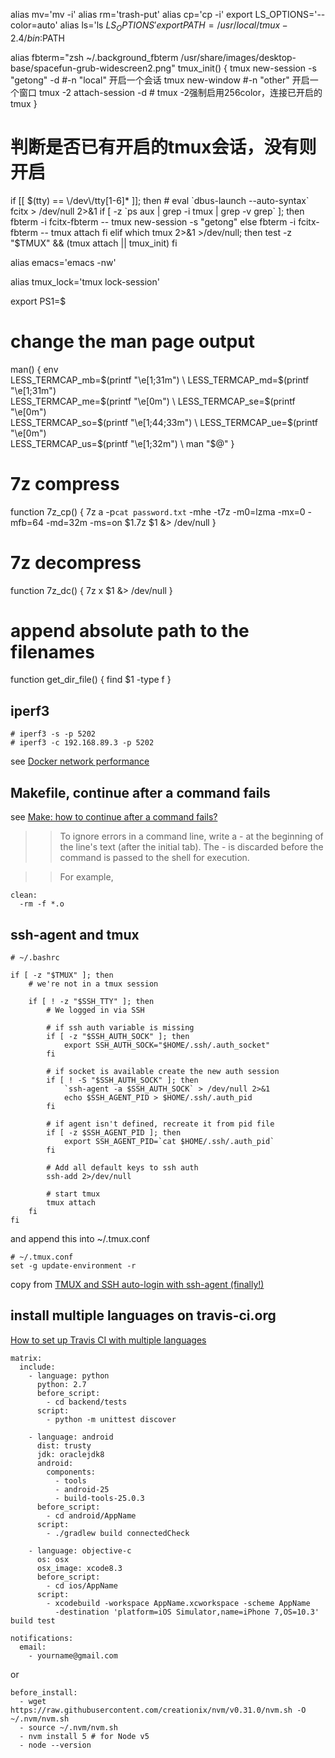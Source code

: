alias mv='mv -i'
alias rm='trash-put'
alias cp='cp -i'
export LS_OPTIONS='--color=auto'
alias ls='ls $LS_OPTIONS'
export PATH=/usr/local/tmux-2.4/bin:$PATH

alias fbterm="zsh ~/.background_fbterm /usr/share/images/desktop-base/spacefun-grub-widescreen2.png"
tmux_init()
{
    tmux new-session -s "getong" -d #-n "local"     开启一个会话
    tmux new-window #-n "other"           开启一个窗口
    tmux -2 attach-session -d           # tmux -2强制启用256color，连接已开启的tmux
}

# 判断是否已有开启的tmux会话，没有则开启
if [[ $(tty) == \/dev\/tty[1-6]* ]]; then
    # eval `dbus-launch --auto-syntax`
    fcitx > /dev/null 2>&1
    if [ -z `ps aux | grep -i tmux | grep -v grep` ]; then
        fbterm -i fcitx-fbterm -- tmux new-session -s "getong"
    else
        fbterm -i fcitx-fbterm -- tmux attach
    fi
elif which tmux 2>&1 >/dev/null; then
    test -z "$TMUX" && (tmux attach || tmux_init)
fi

alias emacs='emacs -nw'

alias tmux_lock='tmux lock-session'

export PS1=\$


# change the man page output
man() {
    env \
        LESS_TERMCAP_mb=$(printf "\e[1;31m") \
        LESS_TERMCAP_md=$(printf "\e[1;31m") \
        LESS_TERMCAP_me=$(printf "\e[0m") \
        LESS_TERMCAP_se=$(printf "\e[0m") \
        LESS_TERMCAP_so=$(printf "\e[1;44;33m") \
        LESS_TERMCAP_ue=$(printf "\e[0m") \
        LESS_TERMCAP_us=$(printf "\e[1;32m") \
            man "$@"
}

# 7z compress
function 7z_cp() {
	7z a -p`cat password.txt` -mhe -t7z -m0=lzma -mx=0 -mfb=64 -md=32m -ms=on $1.7z $1 &> /dev/null
}

# 7z decompress
function 7z_dc() {
	7z x $1 &> /dev/null
}


# append absolute path to the filenames
function get_dir_file() {
   find $1 -type f
}

## iperf3
```
# iperf3 -s -p 5202
# iperf3 -c 192.168.89.3 -p 5202
```
see [Docker network performance](https://jtway.co/docker-network-performance-b95bce32b4b9)

## Makefile, continue after a command fails
see [Make: how to continue after a command fails?](https://stackoverflow.com/questions/2670130/make-how-to-continue-after-a-command-fails)

>> To ignore errors in a command line, write a - at the beginning of the line's text (after the initial tab). The - is discarded before the command is passed to the shell for execution.

>> For example,
``` shell
clean:
  -rm -f *.o
```

## ssh-agent and tmux

``` shell
# ~/.bashrc

if [ -z "$TMUX" ]; then
    # we're not in a tmux session

    if [ ! -z "$SSH_TTY" ]; then
        # We logged in via SSH

        # if ssh auth variable is missing
        if [ -z "$SSH_AUTH_SOCK" ]; then
            export SSH_AUTH_SOCK="$HOME/.ssh/.auth_socket"
        fi

        # if socket is available create the new auth session
        if [ ! -S "$SSH_AUTH_SOCK" ]; then
            `ssh-agent -a $SSH_AUTH_SOCK` > /dev/null 2>&1
            echo $SSH_AGENT_PID > $HOME/.ssh/.auth_pid
        fi

        # if agent isn't defined, recreate it from pid file
        if [ -z $SSH_AGENT_PID ]; then
            export SSH_AGENT_PID=`cat $HOME/.ssh/.auth_pid`
        fi

        # Add all default keys to ssh auth
        ssh-add 2>/dev/null

        # start tmux
        tmux attach
    fi
fi
```
and append this into ~/.tmux.conf

``` shell
# ~/.tmux.conf
set -g update-environment -r
```
copy from [TMUX and SSH auto-login with ssh-agent (finally!)](https://development.robinwinslow.uk/2012/07/20/tmux-and-ssh-auto-login-with-ssh-agent-finally/)


## install multiple languages on travis-ci.org
[How to set up Travis CI with multiple languages](https://stackoverflow.com/questions/27644586/how-to-set-up-travis-ci-with-multiple-languages)
``` shell
matrix:
  include:
    - language: python
      python: 2.7
      before_script:
        - cd backend/tests
      script:
        - python -m unittest discover

    - language: android
      dist: trusty
      jdk: oraclejdk8
      android:
        components:
          - tools
          - android-25
          - build-tools-25.0.3
      before_script:
        - cd android/AppName
      script:
        - ./gradlew build connectedCheck

    - language: objective-c
      os: osx
      osx_image: xcode8.3
      before_script:
        - cd ios/AppName
      script:
        - xcodebuild -workspace AppName.xcworkspace -scheme AppName
          -destination 'platform=iOS Simulator,name=iPhone 7,OS=10.3' build test

notifications:
  email:
    - yourname@gmail.com
```
or

``` shell
before_install:
  - wget https://raw.githubusercontent.com/creationix/nvm/v0.31.0/nvm.sh -O ~/.nvm/nvm.sh
  - source ~/.nvm/nvm.sh
  - nvm install 5 # for Node v5
  - node --version
```
